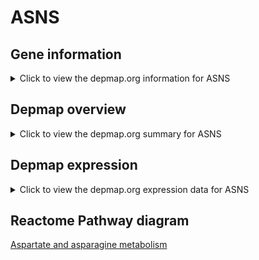 <h1>ASNS</h1>

<h2>Gene information</h2>
<details>
  <summary>Click to view the depmap.org information for ASNS</summary>
  <iframe src="https://depmap.org/portal/gene/ASNS?tab=about" style="border:none;width:100%;height:800px"></iframe>
</details>

<h2>Depmap overview</h2>
<details>
  <summary>Click to view the depmap.org summary for ASNS</summary>
  <iframe src="https://depmap.org/portal/gene/ASNS?tab=overview" style="border:none;width:100%;height:800px"></iframe>
</details>

<h2>Depmap expression</h2>
<details>
  <summary>Click to view the depmap.org expression data for ASNS</summary>
  <iframe src="https://depmap.org/portal/gene/ASNS?tab=characterization" style="border:none;width:100%;height:800px"></iframe>
</details>



<h2>Reactome Pathway diagram</h2>
<a href="https://reactome.org/PathwayBrowser/#/R-HSA-8963693" target="_BLANK">Aspartate and asparagine metabolism</a>



